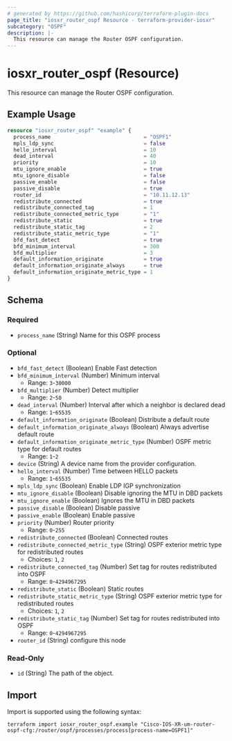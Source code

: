 ```yaml
---
# generated by https://github.com/hashicorp/terraform-plugin-docs
page_title: "iosxr_router_ospf Resource - terraform-provider-iosxr"
subcategory: "OSPF"
description: |-
  This resource can manage the Router OSPF configuration.
---
```


# iosxr_router_ospf (Resource)

This resource can manage the Router OSPF configuration.

## Example Usage

```terraform
resource "iosxr_router_ospf" "example" {
  process_name                              = "OSPF1"
  mpls_ldp_sync                             = false
  hello_interval                            = 10
  dead_interval                             = 40
  priority                                  = 10
  mtu_ignore_enable                         = true
  mtu_ignore_disable                        = false
  passive_enable                            = false
  passive_disable                           = true
  router_id                                 = "10.11.12.13"
  redistribute_connected                    = true
  redistribute_connected_tag                = 1
  redistribute_connected_metric_type        = "1"
  redistribute_static                       = true
  redistribute_static_tag                   = 2
  redistribute_static_metric_type           = "1"
  bfd_fast_detect                           = true
  bfd_minimum_interval                      = 300
  bfd_multiplier                            = 3
  default_information_originate             = true
  default_information_originate_always      = true
  default_information_originate_metric_type = 1
}
```

<!-- schema generated by tfplugindocs -->
## Schema

### Required

- `process_name` (String) Name for this OSPF process

### Optional

- `bfd_fast_detect` (Boolean) Enable Fast detection
- `bfd_minimum_interval` (Number) Minimum interval
  - Range: `3`-`30000`
- `bfd_multiplier` (Number) Detect multiplier
  - Range: `2`-`50`
- `dead_interval` (Number) Interval after which a neighbor is declared dead
  - Range: `1`-`65535`
- `default_information_originate` (Boolean) Distribute a default route
- `default_information_originate_always` (Boolean) Always advertise default route
- `default_information_originate_metric_type` (Number) OSPF metric type for default routes
  - Range: `1`-`2`
- `device` (String) A device name from the provider configuration.
- `hello_interval` (Number) Time between HELLO packets
  - Range: `1`-`65535`
- `mpls_ldp_sync` (Boolean) Enable LDP IGP synchronization
- `mtu_ignore_disable` (Boolean) Disable ignoring the MTU in DBD packets
- `mtu_ignore_enable` (Boolean) Ignores the MTU in DBD packets
- `passive_disable` (Boolean) Disable passive
- `passive_enable` (Boolean) Enable passive
- `priority` (Number) Router priority
  - Range: `0`-`255`
- `redistribute_connected` (Boolean) Connected routes
- `redistribute_connected_metric_type` (String) OSPF exterior metric type for redistributed routes
  - Choices: `1`, `2`
- `redistribute_connected_tag` (Number) Set tag for routes redistributed into OSPF
  - Range: `0`-`4294967295`
- `redistribute_static` (Boolean) Static routes
- `redistribute_static_metric_type` (String) OSPF exterior metric type for redistributed routes
  - Choices: `1`, `2`
- `redistribute_static_tag` (Number) Set tag for routes redistributed into OSPF
  - Range: `0`-`4294967295`
- `router_id` (String) configure this node

### Read-Only

- `id` (String) The path of the object.

## Import

Import is supported using the following syntax:

```shell
terraform import iosxr_router_ospf.example "Cisco-IOS-XR-um-router-ospf-cfg:/router/ospf/processes/process[process-name=OSPF1]"
```
